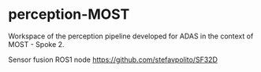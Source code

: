 # perception-MOST
Workspace of the perception pipeline developed for ADAS in the context of MOST - Spoke 2.

Sensor fusion ROS1 node
https://github.com/stefavpolito/SF32D
